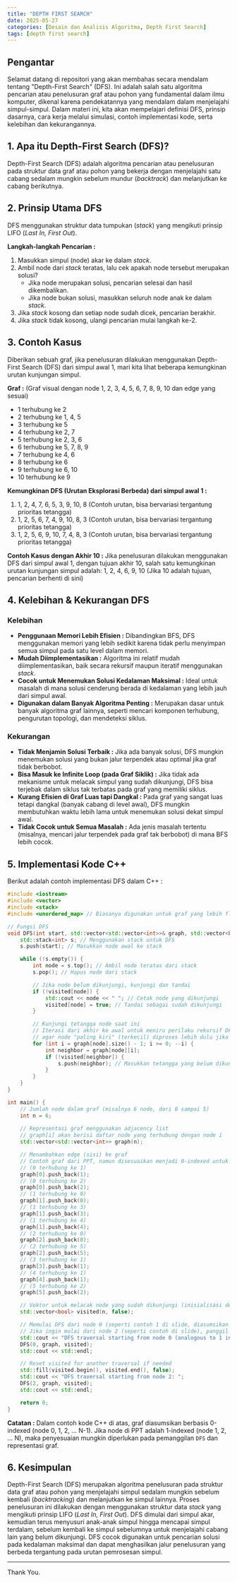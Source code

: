 ```yaml
---
title: "DEPTH FIRST SEARCH"
date: 2025-05-27
categories: [Desain dan Analisis Algoritma, Depth First Search]
tags: [depth first search]
---
```


## Pengantar

Selamat datang di repositori yang akan membahas secara mendalam tentang "Depth-First Search" (DFS). Ini adalah salah satu algoritma pencarian atau penelusuran graf atau pohon yang fundamental dalam ilmu komputer, dikenal karena pendekatannya yang mendalam dalam menjelajahi simpul-simpul. Dalam materi ini, kita akan mempelajari definisi DFS, prinsip dasarnya, cara kerja melalui simulasi, contoh implementasi kode, serta kelebihan dan kekurangannya.

## 1. Apa itu Depth-First Search (DFS)?

Depth-First Search (DFS) adalah algoritma pencarian atau penelusuran pada struktur data graf atau pohon yang bekerja dengan menjelajahi satu cabang sedalam mungkin sebelum mundur (*backtrack*) dan melanjutkan ke cabang berikutnya.

## 2. Prinsip Utama DFS

DFS menggunakan struktur data tumpukan (*stack*) yang mengikuti prinsip LIFO (*Last In, First Out*).

**Langkah-langkah Pencarian :**
1.  Masukkan simpul (node) akar ke dalam *stack*.
2.  Ambil node dari *stack* teratas, lalu cek apakah node tersebut merupakan solusi?
    * Jika node merupakan solusi, pencarian selesai dan hasil dikembalikan.
    * Jika node bukan solusi, masukkan seluruh node anak ke dalam *stack*.
3.  Jika *stack* kosong dan setiap node sudah dicek, pencarian berakhir.
4.  Jika *stack* tidak kosong, ulangi pencarian mulai langkah ke-2.

## 3. Contoh Kasus

Diberikan sebuah graf, jika penelusuran dilakukan menggunakan Depth-First Search (DFS) dari simpul awal 1, mari kita lihat beberapa kemungkinan urutan kunjungan simpul.

**Graf :**
(Graf visual dengan node 1, 2, 3, 4, 5, 6, 7, 8, 9, 10 dan edge yang sesuai)
* 1 terhubung ke 2
* 2 terhubung ke 1, 4, 5
* 3 terhubung ke 5
* 4 terhubung ke 2, 7
* 5 terhubung ke 2, 3, 6
* 6 terhubung ke 5, 7, 8, 9
* 7 terhubung ke 4, 6
* 8 terhubung ke 6
* 9 terhubung ke 6, 10
* 10 terhubung ke 9

**Kemungkinan DFS (Urutan Eksplorasi Berbeda) dari simpul awal 1 :**

1.  1, 2, 4, 7, 6, 5, 3, 9, 10, 8 (Contoh urutan, bisa bervariasi tergantung prioritas tetangga)
2.  1, 2, 5, 6, 7, 4, 9, 10, 8, 3 (Contoh urutan, bisa bervariasi tergantung prioritas tetangga)
3.  1, 2, 5, 6, 9, 10, 7, 4, 8, 3 (Contoh urutan, bisa bervariasi tergantung prioritas tetangga)

**Contoh Kasus dengan Akhir 10 :**
Jika penelusuran dilakukan menggunakan DFS dari simpul awal 1, dengan tujuan akhir 10, salah satu kemungkinan urutan kunjungan simpul adalah:
1, 2, 4, 6, 9, 10 (Jika 10 adalah tujuan, pencarian berhenti di sini)

## 4. Kelebihan & Kekurangan DFS

### Kelebihan
* **Penggunaan Memori Lebih Efisien :** Dibandingkan BFS, DFS menggunakan memori yang lebih sedikit karena tidak perlu menyimpan semua simpul pada satu level dalam memori.
* **Mudah Diimplementasikan :** Algoritma ini relatif mudah diimplementasikan, baik secara rekursif maupun iteratif menggunakan *stack*.
* **Cocok untuk Menemukan Solusi Kedalaman Maksimal :** Ideal untuk masalah di mana solusi cenderung berada di kedalaman yang lebih jauh dari simpul awal.
* **Digunakan dalam Banyak Algoritma Penting :** Merupakan dasar untuk banyak algoritma graf lainnya, seperti mencari komponen terhubung, pengurutan topologi, dan mendeteksi siklus.

### Kekurangan
* **Tidak Menjamin Solusi Terbaik :** Jika ada banyak solusi, DFS mungkin menemukan solusi yang bukan jalur terpendek atau optimal jika graf tidak berbobot.
* **Bisa Masuk ke Infinite Loop (pada Graf Siklik) :** Jika tidak ada mekanisme untuk melacak simpul yang sudah dikunjungi, DFS bisa terjebak dalam siklus tak terbatas pada graf yang memiliki siklus.
* **Kurang Efisien di Graf Luas tapi Dangkal :** Pada graf yang sangat luas tetapi dangkal (banyak cabang di level awal), DFS mungkin membutuhkan waktu lebih lama untuk menemukan solusi dekat simpul awal.
* **Tidak Cocok untuk Semua Masalah :** Ada jenis masalah tertentu (misalnya, mencari jalur terpendek pada graf tak berbobot) di mana BFS lebih cocok.

## 5. Implementasi Kode C++

Berikut adalah contoh implementasi DFS dalam C++ :

```cpp
#include <iostream>
#include <vector>
#include <stack>
#include <unordered_map> // Biasanya digunakan untuk graf yang lebih fleksibel

// Fungsi DFS
void DFS(int start, std::vector<std::vector<int>>& graph, std::vector<bool>& visited) {
    std::stack<int> s; // Menggunakan stack untuk DFS
    s.push(start); // Masukkan node awal ke stack

    while (!s.empty()) {
        int node = s.top(); // Ambil node teratas dari stack
        s.pop(); // Hapus node dari stack

        // Jika node belum dikunjungi, kunjungi dan tandai
        if (!visited[node]) {
            std::cout << node << " "; // Cetak node yang dikunjungi
            visited[node] = true; // Tandai sebagai sudah dikunjungi
        }

        // Kunjungi tetangga node saat ini
        // Iterasi dari akhir ke awal untuk meniru perilaku rekursif DFS
        // agar node "paling kiri" (terkecil) diproses lebih dulu jika ada multiple paths
        for (int i = graph[node].size() - 1; i >= 0; --i) {
            int neighbor = graph[node][i];
            if (!visited[neighbor]) {
                s.push(neighbor); // Masukkan tetangga yang belum dikunjungi ke stack
            }
        }
    }
}

int main() {
    // Jumlah node dalam graf (misalnya 6 node, dari 0 sampai 5)
    int n = 6; 
    
    // Representasi graf menggunakan adjacency list
    // graph[i] akan berisi daftar node yang terhubung dengan node i
    std::vector<std::vector<int>> graph(n);

    // Menambahkan edge (sisi) ke graf
    // Contoh graf dari PPT, namun disesuaikan menjadi 0-indexed untuk array
    // (0 terhubung ke 1)
    graph[0].push_back(1);
    // (0 terhubung ke 2)
    graph[0].push_back(2);
    // (1 terhubung ke 0)
    graph[1].push_back(0);
    // (1 terhubung ke 3)
    graph[1].push_back(3);
    // (1 terhubung ke 4)
    graph[1].push_back(4);
    // (2 terhubung ke 0)
    graph[2].push_back(0);
    // (2 terhubung ke 5)
    graph[2].push_back(5);
    // (3 terhubung ke 1)
    graph[3].push_back(1);
    // (4 terhubung ke 1)
    graph[4].push_back(1);
    // (5 terhubung ke 2)
    graph[5].push_back(2);

    // Vektor untuk melacak node yang sudah dikunjungi (inisialisasi dengan false)
    std::vector<bool> visited(n, false);

    // Memulai DFS dari node 0 (seperti contoh 1 di slide, diasumsikan 1-indexed di slide berarti 0-indexed di kode)
    // Jika ingin mulai dari node 2 (seperti contoh di slide), panggil DFS(2, graph, visited);
    std::cout << "DFS traversal starting from node 0 (analogous to 1 in slides): ";
    DFS(0, graph, visited);
    std::cout << std::endl;

    // Reset visited for another traversal if needed
    std::fill(visited.begin(), visited.end(), false);
    std::cout << "DFS traversal starting from node 2: ";
    DFS(2, graph, visited);
    std::cout << std::endl;

    return 0;
}
```

**Catatan :** Dalam contoh kode C++ di atas, graf diasumsikan berbasis 0-indexed (node 0, 1, 2, ... N-1). Jika node di PPT adalah 1-indexed (node 1, 2, ... N), maka penyesuaian mungkin diperlukan pada pemanggilan `DFS` dan representasi graf.

## 6. Kesimpulan

Depth-First Search (DFS) merupakan algoritma penelusuran pada struktur data graf atau pohon yang menjelajahi simpul sedalam mungkin sebelum kembali (*backtracking*) dan melanjutkan ke simpul lainnya. Proses penelusuran ini dilakukan dengan menggunakan struktur data *stack* yang mengikuti prinsip LIFO (*Last In, First Out*). DFS dimulai dari simpul akar, kemudian terus menyusuri anak-anak simpul hingga mencapai simpul terdalam, sebelum kembali ke simpul sebelumnya untuk menjelajahi cabang lain yang belum dikunjungi. DFS cocok digunakan untuk pencarian solusi pada kedalaman maksimal dan dapat menghasilkan jalur penelusuran yang berbeda tergantung pada urutan pemrosesan simpul.

---

Thank You.